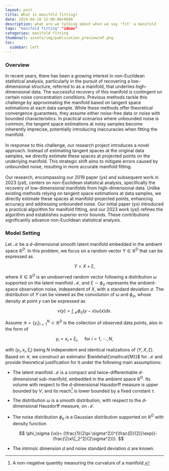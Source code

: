 ```yaml
---
layout: post
title: What is manifold fitting?
date: 2024-04-10 12:00:00+0800
description: what are we talking about when we say 'fit' a manifold
tags: "manifold fitting" "ideas"
categories: manifold fitting
thumbnail: assets/img/publication_preview/mf.png
toc:
  sidebar: left
---
```


### Overview

<div class="justify-text">
In recent years, there has been a growing interest in non-Euclidean statistical analysis, particularly in the pursuit of recovering a low-dimensional structure, referred to as a manifold, that underlies high-dimensional data. The successful recovery of this manifold is contingent on certain noise concentration conditions. Previous methods tackle this challenge by approximating the manifold based on tangent space estimations at each data sample. While these methods offer theoretical convergence guarantees, they assume either noise-free data or noise with bounded characteristics. In practical scenarios where unbounded noise is common, the tangent space estimations at noisy samples become inherently imprecise, potentially introducing inaccuracies when fitting the manifold.
<br><br>
In response to this challenge, our research project introduces a novel approach. Instead of estimating tangent spaces at the original data samples, we directly estimate these spaces at projected points on the underlying manifold. This strategic shift aims to mitigate errors caused by unbounded noise, resulting in more accurate manifold fitting.
<br><br>
Our research, encompassing our 2019 paper (yx) and subsequent work in 2023 (ysl), centers on non-Euclidean statistical analysis, specifically the recovery of low-dimensional manifolds from high-dimensional data. Unlike existing methods relying on tangent space estimations at data samples, we directly estimate these spaces at manifold-projected points, enhancing accuracy and addressing unbounded noise. Our initial paper (yx) introduced a practical algorithm for manifold fitting, and our 2023 work (ysl) refines the algorithm and establishes superior error bounds. These contributions significantly advance non-Euclidean statistical analysis.
</div>

### Model Setting

Let $\mathcal{M}$ be a $d$-dimensional smooth latent manifold embedded in the ambient space $\mathbb{R}^D$. In this problem, we focus on a random vector $Y \in \mathbb{R}^D$ that can be expressed as

$$
    Y = X + \xi,
$$

where $X \in \mathbb{R}^D$ is an unobserved random vector following a distribution $\omega$ supported on the latent manifold $\mathcal{M}$, and $\xi \sim \phi_\sigma$ represents the ambient-space observation noise, independent of $X$, with a standard deviation $\sigma$. The distribution of $Y$ can be viewed as the convolution of $\omega$ and $\phi_\sigma$, whose density at point $y$ can be expressed as

$$
    \nu(y) = \int_\mathcal{M} \phi_\sigma(y-x)\omega(x)d x.
$$

Assume $\mathcal{Y} = \{y_i\}_{i=1}^N \subset \mathbb{R}^D$ is the collection of observed data points, also in the form of

$$
    y_i = x_i + \xi_i, \quad \text{ for } i = 1,\cdots,N, 
$$

with $(y_i, x_i,\xi_i)$ being $N$ independent and identical realizations of $(Y,X,\xi)$. Based on $\mathcal{Y}$, we construct an estimator $\widehat{\mathcal{M}}$ for $\mathcal{M}$ and provide theoretical justification for it under the following main assumptions:

- The latent manifold $\mathcal{M}$ is a compact and twice-differentiable $d$-dimensional sub-manifold, embedded in the ambient space $\mathbb{R}^D$. Its volume with respect to the $d$-dimensional Hausdorff measure is upper bounded by $V$, and its reach[^1] is lower bounded by a fixed constant $\tau$.
    
- The distribution $\omega$ is a smooth distribution, with respect to the $d$-dimensional Hausdorff measure, on $\mathcal{M}$.

- The noise distribution $\phi_\sigma$ is a Gaussian distribution supported on $\mathbb{R}^D$ with density function 

    $$
      \phi_\sigma (\xi)= (\frac{1}{2\pi \sigma^2})^{\frac{D}{2}}\exp{(-\frac{\|\xi\|_2^2}{2\sigma^2})}.
    $$

- The intrinsic dimension $d$ and noise standard deviation $\sigma$ are known.

[^1]: A non-negative quantity measuring the curvature of a manifold.
